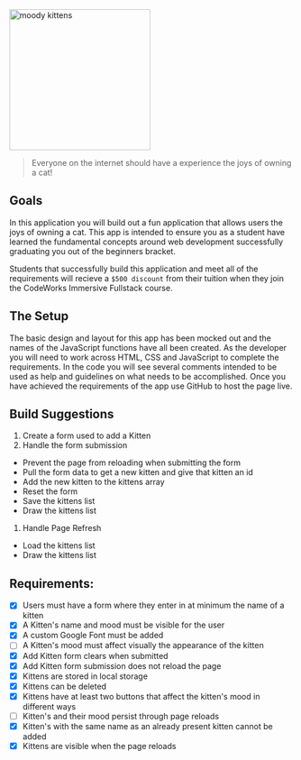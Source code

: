 <div class="text-center">
	<img src="https://codeworks.blob.core.windows.net/public/assets/img/projects/moody-logo.png" alt="moody kittens" height="250">
</div>

> Everyone on the internet should have a experience the joys of owning a cat!

## Goals
In this application you will build out a fun application that allows users the joys of owning a cat. This app is intended to ensure you as a student have learned the fundamental concepts around web development successfully graduating you out of the beginners bracket.

Students that successfully build this application and meet all of the requirements will recieve a `$500 discount` from their tuition when they join the CodeWorks Immersive Fullstack course. 

## The Setup
The basic design and layout for this app has been mocked out and the names of the JavaScript functions have all been created. As the developer you will need to work across HTML, CSS and JavaScript to complete the requirements. In the code you will see several comments intended to be used as help and guidelines on what needs to be accomplished. Once you have achieved the requirements of the app use GitHub to host the page live.

## Build Suggestions
1. Create a form used to add a Kitten
1. Handle the form submission
  - Prevent the page from reloading when submitting the form
  - Pull the form data to get a new kitten and give that kitten an id
  - Add the new kitten to the kittens array
  - Reset the form
  - Save the kittens list
  - Draw the kittens list
1. Handle Page Refresh
  - Load the kittens list
  - Draw the kittens list

## Requirements: 
- [x] Users must have a form where they enter in at minimum the name of a kitten 
- [x] A Kitten's name and mood must be visible for the user 
- [x] A custom Google Font must be added 
- [ ] A Kitten's mood must affect visually the appearance of the kitten 
- [x] Add Kitten form clears when submitted 
- [x] Add Kitten form submission does not reload the page 
- [x] Kittens are stored in local storage 
- [x] Kittens can be deleted 
- [x] Kittens have at least two buttons that affect the kitten's mood in different ways 
- [ ] Kitten's and their mood persist through page reloads 
- [x] Kitten's with the same name as an already present kitten cannot be added 
- [x] Kittens are visible when the page reloads
